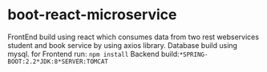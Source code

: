 # boot-react-microservice

FrontEnd build using react which consumes data from two rest webservices student and book service by using axios library. Database build using mysql.
for Frontend 
run: `npm install`
Backend build:```*SPRING-BOOT:2.2*JDK:8*SERVER:TOMCAT```
